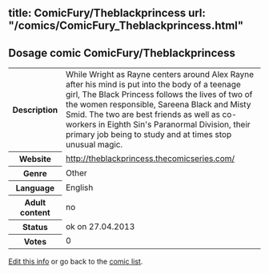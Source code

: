 title: ComicFury/Theblackprincess
url: "/comics/ComicFury_Theblackprincess.html"
---
Dosage comic ComicFury/Theblackprincess
-----------------------------------------

<p id="msg"></p>
<script type="text/javascript">
if (window.location.search === '?edit_info_mail=sent_ok') {
  var elem = document.getElementById("msg");
  elem.innerHTML = 'Edited information sucessfully sent.';
  elem.className = 'ok';
}
</script>
<table class="comicinfo">
<tr>
<th>Description</th><td>While Wright as Rayne centers around Alex Rayne after his mind is put into the body of a teenage girl, The Black Princess follows the lives of two of the women responsible, Sareena Black and Misty Smid. The two are best friends as well as co-workers in Eighth Sin's Paranormal Division, their primary job being to study and at times stop unusual magic.</td>
</tr>
<tr>
<th>Website</th><td><a href="http://theblackprincess.thecomicseries.com/">http://theblackprincess.thecomicseries.com/</a></td>
</tr>
<tr>
<th>Genre</th><td>Other</td>
</tr>
<tr>
<th>Language</th><td>English</td>
</tr>
<tr>
<th>Adult content</th><td>no</td>
</tr>
<tr>
<th>Status</th><td>ok on 27.04.2013</td>
</tr>
<tr>
<th>Votes</th><td>0</td>
</tr>
</table>

[Edit this info](ComicFury_Theblackprincess_edit.html) or go back to the [comic list](../comic-index.html).
